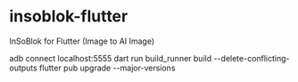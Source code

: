 # insoblok-flutter
InSoBlok for Flutter (Image to AI Image)

adb connect localhost:5555
dart run build_runner build --delete-conflicting-outputs
flutter pub upgrade --major-versions